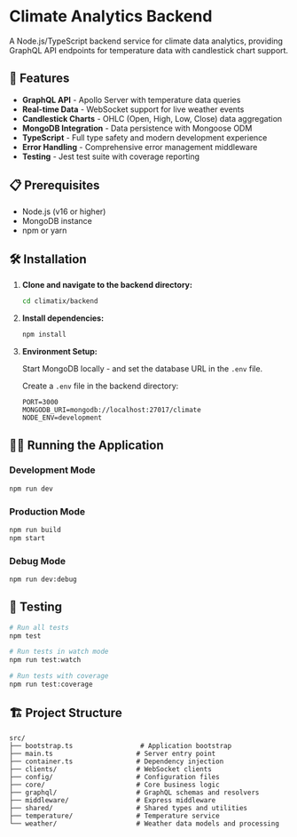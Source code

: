 # Climate Analytics Backend

A Node.js/TypeScript backend service for climate data analytics, providing GraphQL API endpoints for temperature data with candlestick chart support.

## 🚀 Features

- **GraphQL API** - Apollo Server with temperature data queries
- **Real-time Data** - WebSocket support for live weather events
- **Candlestick Charts** - OHLC (Open, High, Low, Close) data aggregation
- **MongoDB Integration** - Data persistence with Mongoose ODM
- **TypeScript** - Full type safety and modern development experience
- **Error Handling** - Comprehensive error management middleware
- **Testing** - Jest test suite with coverage reporting

## 📋 Prerequisites

- Node.js (v16 or higher)
- MongoDB instance
- npm or yarn

## 🛠️ Installation

1. **Clone and navigate to the backend directory:**

   ```bash
   cd climatix/backend
   ```

2. **Install dependencies:**

   ```bash
   npm install
   ```

3. **Environment Setup:**

   Start MongoDB locally - and set the database URL in the `.env` file.

   Create a `.env` file in the backend directory:

   ```env
   PORT=3000
   MONGODB_URI=mongodb://localhost:27017/climate
   NODE_ENV=development
   ```

## 🏃‍♂️ Running the Application

### Development Mode

```bash
npm run dev
```

### Production Mode

```bash
npm run build
npm start
```

### Debug Mode

```bash
npm run dev:debug
```

## 🧪 Testing

```bash
# Run all tests
npm test

# Run tests in watch mode
npm run test:watch

# Run tests with coverage
npm run test:coverage
```

## 🏗️ Project Structure

```
src/
├── bootstrap.ts                 # Application bootstrap
├── main.ts                     # Server entry point
├── container.ts                # Dependency injection
├── clients/                    # WebSocket clients
├── config/                     # Configuration files
├── core/                       # Core business logic
├── graphql/                    # GraphQL schemas and resolvers
├── middleware/                 # Express middleware
├── shared/                     # Shared types and utilities
├── temperature/                # Temperature service
└── weather/                    # Weather data models and processing
```
